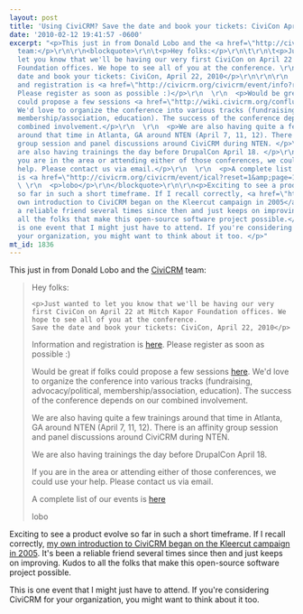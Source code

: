 ```yaml
---
layout: post
title: 'Using CiviCRM? Save the date and book your tickets: CiviCon April 22, 2010'
date: '2010-02-12 19:41:57 -0600'
excerpt: "<p>This just in from Donald Lobo and the <a href=\"http://civicrm.org/\">CiviCRM</a>
  team:</p>\r\n\r\n<blockquote>\r\n\t<p>Hey folks:</p>\r\n\t\r\n\t<p>Just wanted to
  let you know that we'll be having our very first CiviCon on April 22 at Mitch Kapor
  Foundation offices. We hope to see all of you at the conference. \r\n\tSave the
  date and book your tickets: CiviCon, April 22, 2010</p>\r\n\r\n\r\n  <p>Information
  and registration is <a href=\"http://civicrm.org/civicrm/event/info?reset=1&amp;id=37\">here</a>.
  Please register as soon as possible :)</p>\r\n  \r\n  <p>Would be great if folks
  could propose a few sessions <a href=\"http://wiki.civicrm.org/confluence/display/CRM/CiviCon+April+2010+Session+Proposals\">here</a>.
  We'd love to organize the conference into various tracks (fundraising, advocacy/political,
  membership/association, education). The success of the conference depends on our
  combined involvement.</p>\r\n  \r\n  <p>We are also having quite a few trainings
  around that time in Atlanta, GA around NTEN (April 7, 11, 12). There is an affinity
  group session and panel discussions around CiviCRM during NTEN. </p>\r\n  \r\n  <p>We
  are also having trainings the day before DrupalCon April 18. </p>\r\n  \r\n  <p>If
  you are in the area or attending either of those conferences, we could use your
  help. Please contact us via email.</p>\r\n  \r\n  <p>A complete list of our events
  is <a href=\"http://civicrm.org/civicrm/event/ical?reset=1&amp;page=1&amp;html=1\">here</a></p>\r\n
  \ \r\n  <p>lobo</p>\r\n</blockquote>\r\n\r\n<p>Exciting to see a product evolve
  so far in such a short timeframe. If I recall correctly, <a href=\"http://drupal.org/node/29603\">my
  own introduction to CiviCRM began on the Kleercut campaign in 2005</a>. It's been
  a reliable friend several times since then and just keeps on improving. Kudos to
  all the folks that make this open-source software project possible.</p>\r\n\r\n<p>This
  is one event that I might just have to attend. If you're considering CiviCRM for
  your organization, you might want to think about it too. </p>"
mt_id: 1836
---
```

<p>This just in from Donald Lobo and the <a href="http://civicrm.org/">CiviCRM</a> team:</p>

<blockquote>
	<p>Hey folks:</p>
	
	<p>Just wanted to let you know that we'll be having our very first CiviCon on April 22 at Mitch Kapor Foundation offices. We hope to see all of you at the conference. 
	Save the date and book your tickets: CiviCon, April 22, 2010</p>


  <p>Information and registration is <a href="http://civicrm.org/civicrm/event/info?reset=1&amp;id=37">here</a>. Please register as soon as possible :)</p>
  
  <p>Would be great if folks could propose a few sessions <a href="http://wiki.civicrm.org/confluence/display/CRM/CiviCon+April+2010+Session+Proposals">here</a>. We'd love to organize the conference into various tracks (fundraising, advocacy/political, membership/association, education). The success of the conference depends on our combined involvement.</p>
  
  <p>We are also having quite a few trainings around that time in Atlanta, GA around NTEN (April 7, 11, 12). There is an affinity group session and panel discussions around CiviCRM during NTEN. </p>
  
  <p>We are also having trainings the day before DrupalCon April 18. </p>
  
  <p>If you are in the area or attending either of those conferences, we could use your help. Please contact us via email.</p>
  
  <p>A complete list of our events is <a href="http://civicrm.org/civicrm/event/ical?reset=1&amp;page=1&amp;html=1">here</a></p>
  
  <p>lobo</p>
</blockquote>

<p>Exciting to see a product evolve so far in such a short timeframe. If I recall correctly, <a href="http://drupal.org/node/29603">my own introduction to CiviCRM began on the Kleercut campaign in 2005</a>. It's been a reliable friend several times since then and just keeps on improving. Kudos to all the folks that make this open-source software project possible.</p>

<p>This is one event that I might just have to attend. If you're considering CiviCRM for your organization, you might want to think about it too. </p>
<!--break-->
